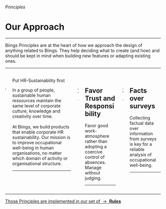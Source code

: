 <h6 class="subtitle is-6 has-text-grey is-uppercase">Principles</h6><h1 class="title is-1 is-family-secondary">Our Approach</h1>
<hr class="is-visible">
<p class="subtitle is-5 is-family-secondary">
    Biings <span class="has-text-weight-medium">Principles</span> are at the heart of how we approach the design of anything related to Biings. They help deciding what to create (and how) and should be kept in mind when building new features or adapting existing ones.
</p>

<hr class="is-visible"><br>

<div class="columns is-multiline">
    <div class="column is-1">
        <h2 class="is-size-2 has-text-primary is-family-secondary">1.</h2>
    </div>
    <div class="column is-11 is-full-mobile">
        <div class="title is-4 is-spaced is-family-sans-serif">Put HR-Sustainability first</div>
        <p class="subtitle is-6">
            In a group of people, sustainable human ressources maintain the same level of corporate culture, knowledge and creativity over time.
            <br><br>
            At Biings, we build products that enable corporate HR sustainability. Our mission is to improve occupational well-being in human organisations, no matter which domain of activity or organisational structure.
        </p>
        <hr class="is-small">
    </div>
    <div class="column is-1 is-size-1">
            <h2 class="is-size-2 has-text-primary is-family-secondary">2.</h2>
    </div>
    <div class="column is-11">
        <h2 class="title is-4 is-spaced is-family-sans-serif">Favor Trust and Responsibility</h2>
        <p class="subtitle is-6">
            Favor good work-atmosphere rather than adopting a coercive control of absences. Manage without judging.
        </p>
        <hr class="is-small">
    </div>
    <div class="column is-1 is-size-1">
            <h2 class="is-size-2 has-text-primary is-family-secondary">3.</h2>
    </div>
    <div class="column is-11">
        <h2 class="title is-4 is-spaced is-family-sans-serif">Facts over surveys</h2>
        <p class="subtitle is-6">
            Collecting factual data over information from surveys is key for a reliable analysis of occupational well-being.
        </p>
        <hr class="is-small">
    </div>
</div>
<hr>
<a href="#/rules" class="box is-bordered">
    Those Principles are implemented in our set of &nbsp;→&nbsp; <strong class="has-text-link">Rules</strong>
</a>